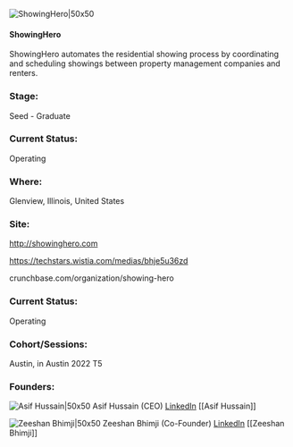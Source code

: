 

![ShowingHero|50x50](https://apimg.techstars.com/profiles/1664836309988_608265.png)

#### ShowingHero
ShowingHero automates the residential showing process by coordinating and scheduling showings between property management companies and renters.

### Stage: 
Seed - Graduate 

### Current Status: 
Operating

### Where:
Glenview, Illinois, United States

### Site:
http://showinghero.com

https://techstars.wistia.com/medias/bhje5u36zd

crunchbase.com/organization/showing-hero

### Current Status: 
Operating

### Cohort/Sessions: 
Austin, in Austin 2022 T5

### Founders: 

![Asif Hussain|50x50]() Asif Hussain (CEO) [LinkedIn](https://linkedin.com/in/asif-hussain-b3283618) [[Asif Hussain]]

![Zeeshan Bhimji|50x50]() Zeeshan Bhimji (Co-Founder) [LinkedIn](https://linkedin.com/in/zee-bhimji-7b9889126) [[Zeeshan Bhimji]]


